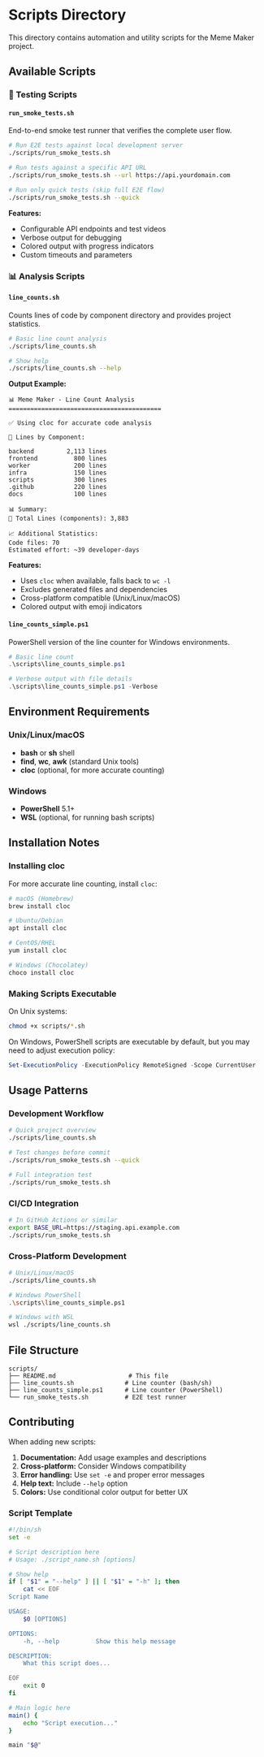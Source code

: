 # Scripts Directory

This directory contains automation and utility scripts for the Meme Maker project.

## Available Scripts

### 🧪 Testing Scripts

#### `run_smoke_tests.sh`
End-to-end smoke test runner that verifies the complete user flow.

```bash
# Run E2E tests against local development server
./scripts/run_smoke_tests.sh

# Run tests against a specific API URL
./scripts/run_smoke_tests.sh --url https://api.yourdomain.com

# Run only quick tests (skip full E2E flow)
./scripts/run_smoke_tests.sh --quick
```

**Features:**
- Configurable API endpoints and test videos
- Verbose output for debugging
- Colored output with progress indicators
- Custom timeouts and parameters

### 📊 Analysis Scripts

#### `line_counts.sh`
Counts lines of code by component directory and provides project statistics.

```bash
# Basic line count analysis
./scripts/line_counts.sh

# Show help
./scripts/line_counts.sh --help
```

**Output Example:**
```
📊 Meme Maker - Line Count Analysis
==========================================

✅ Using cloc for accurate code analysis

📁 Lines by Component:

backend         2,113 lines
frontend          800 lines
worker            200 lines
infra             150 lines
scripts           300 lines
.github           220 lines
docs              100 lines

📊 Summary:
🎯 Total Lines (components): 3,883

📈 Additional Statistics:
Code files: 70
Estimated effort: ~39 developer-days
```

**Features:**
- Uses `cloc` when available, falls back to `wc -l`
- Excludes generated files and dependencies
- Cross-platform compatible (Unix/Linux/macOS)
- Colored output with emoji indicators

#### `line_counts_simple.ps1`
PowerShell version of the line counter for Windows environments.

```powershell
# Basic line count
.\scripts\line_counts_simple.ps1

# Verbose output with file details
.\scripts\line_counts_simple.ps1 -Verbose
```

## Environment Requirements

### Unix/Linux/macOS
- **bash** or **sh** shell
- **find**, **wc**, **awk** (standard Unix tools)
- **cloc** (optional, for more accurate counting)

### Windows
- **PowerShell** 5.1+ 
- **WSL** (optional, for running bash scripts)

## Installation Notes

### Installing cloc
For more accurate line counting, install `cloc`:

```bash
# macOS (Homebrew)
brew install cloc

# Ubuntu/Debian
apt install cloc

# CentOS/RHEL
yum install cloc

# Windows (Chocolatey)
choco install cloc
```

### Making Scripts Executable

On Unix systems:
```bash
chmod +x scripts/*.sh
```

On Windows, PowerShell scripts are executable by default, but you may need to adjust execution policy:
```powershell
Set-ExecutionPolicy -ExecutionPolicy RemoteSigned -Scope CurrentUser
```

## Usage Patterns

### Development Workflow
```bash
# Quick project overview
./scripts/line_counts.sh

# Test changes before commit
./scripts/run_smoke_tests.sh --quick

# Full integration test
./scripts/run_smoke_tests.sh
```

### CI/CD Integration
```bash
# In GitHub Actions or similar
export BASE_URL=https://staging.api.example.com
./scripts/run_smoke_tests.sh
```

### Cross-Platform Development
```bash
# Unix/Linux/macOS
./scripts/line_counts.sh

# Windows PowerShell
.\scripts\line_counts_simple.ps1

# Windows with WSL
wsl ./scripts/line_counts.sh
```

## File Structure

```
scripts/
├── README.md                    # This file
├── line_counts.sh              # Line counter (bash/sh)
├── line_counts_simple.ps1      # Line counter (PowerShell)
└── run_smoke_tests.sh          # E2E test runner
```

## Contributing

When adding new scripts:

1. **Documentation:** Add usage examples and descriptions
2. **Cross-platform:** Consider Windows compatibility
3. **Error handling:** Use `set -e` and proper error messages
4. **Help text:** Include `--help` option
5. **Colors:** Use conditional color output for better UX

### Script Template

```bash
#!/bin/sh
set -e

# Script description here
# Usage: ./script_name.sh [options]

# Show help
if [ "$1" = "--help" ] || [ "$1" = "-h" ]; then
    cat << EOF
Script Name

USAGE:
    $0 [OPTIONS]

OPTIONS:
    -h, --help          Show this help message

DESCRIPTION:
    What this script does...

EOF
    exit 0
fi

# Main logic here
main() {
    echo "Script execution..."
}

main "$@"
``` 